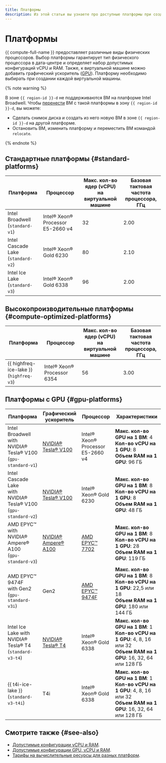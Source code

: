 ```yaml
---
title: Платформы
description: Из этой статьи вы узнаете про доступные платформы при создании виртуальной машины.
---
```


# Платформы


{{ compute-full-name }} предоставляет различные виды физических процессоров. Выбор платформы гарантирует тип физического процессора в дата-центре и определяет набор допустимых конфигураций vCPU и RAM. Также, к виртуальной машине можно добавить графический ускоритель ([GPU](gpus.md)). Платформу необходимо выбирать при создании каждой виртуальной машины.

{% note warning %}

В зоне `{{ region-id }}-d` не поддерживаются ВМ на платформе Intel Broadwell. Чтобы [перенести](../operations/vm-control/vm-change-zone.md) ВМ с такой платформы в зону `{{ region-id }}-d`, вы можете:

* Сделать снимок диска и создать из него новую ВМ в зоне `{{ region-id }}-d` на другой платформе.
* Остановить ВМ, изменить платформу и переместить ВМ командой `relocate`.

{% endnote %}

## Стандартные платформы {#standard-platforms}

Платформа | Процессор | Макс. кол-во ядер (vCPU)</br> на виртуальной машине | Базовая тактовая</br> частота процессора, ГГц
--- | --- | --- | ---
Intel Broadwell</br>(`standard-v1`) | Intel® Xeon® Processor E5-2660 v4 | 32 | 2.00
Intel Cascade Lake</br>(`standard-v2`) | Intel® Xeon® Gold 6230 | 80 | 2.10
Intel Ice Lake</br>(`standard-v3`) | Intel® Xeon® Gold 6338 | 96 | 2.00

## Высокопроизводительные платформы {#compute-optimized-platforms}

Платформа | Процессор | Макс. кол-во ядер (vCPU)</br> на виртуальной машине | Базовая тактовая</br> частота процессора, ГГц
--- | --- | --- | ---
{{ highfreq-ice-lake }}</br>(`highfreq-v3`) | Intel® Xeon® Processor 6354 | 56 | 3.00

## Платформы с GPU {#gpu-platforms}

Платформа | Графический</br> ускоритель | Процессор | Характеристики
--- | --- | --- | --- 
Intel Broadwell with</br>NVIDIA® Tesla® V100</br>(`gpu-standard-v1`) | [NVIDIA® Tesla® V100](https://www.nvidia.com/ru-ru/data-center/tesla-v100/) | Intel® Xeon®</br>Processor E5-2660 v4 | **Макс. кол-во GPU на 1 ВМ**: 4 </br> **Кол-во vCPU на 1 GPU**: 8 </br> **Объем RAM на 1 GPU**: 96 ГБ
Intel Cascade Lake</br>with NVIDIA® Tesla® V100</br>(`gpu-standard-v2`) | [NVIDIA® Tesla® V100](https://www.nvidia.com/ru-ru/data-center/tesla-v100/) | Intel® Xeon® Gold 6230 | **Макс. кол-во GPU на 1 ВМ**: 8 </br> **Кол-во vCPU на 1 GPU**: 8 </br> **Объем RAM на 1 GPU**: 48 ГБ
AMD EPYC™</br>with NVIDIA® Ampere® A100</br>(`gpu-standard-v3`) | [NVIDIA® Ampere® A100](https://www.nvidia.com/ru-ru/data-center/a100/) | [AMD EPYC™ 7702](https://www.amd.com/ru/products/cpu/amd-epyc-7702) | **Макс. кол-во GPU на 1 ВМ**: 8 </br> **Кол-во vCPU на 1 GPU**: 28 </br> **Объем RAM на 1 GPU**: 119 ГБ
AMD EPYC™ 9474F</br>with Gen2</br>(`gpu-standard-v3i`) | Gen2 | [AMD EPYC™ 9474F](https://www.amd.com/en/products/processors/server/epyc/4th-generation-9004-and-8004-series/amd-epyc-9474f.html) | **Макс. кол-во GPU на 1 ВМ**: 8 </br> **Кол-во vCPU на 1 GPU**: 22,5 или 18 </br> **Объем RAM на 1 GPU**: 180 или 144 ГБ
Intel Ice Lake with</br>NVIDIA® Tesla® T4</br>(`standard-v3-t4`) | [NVIDIA® Tesla® T4](https://www.nvidia.com/ru-ru/data-center/tesla-t4//) | Intel® Xeon® Gold 6338 | **Макс. кол-во GPU на 1 ВМ**: 1 </br> **Кол-во vCPU на 1 GPU**: 4, 8, 16 или 32 </br> **Объем RAM на 1 GPU**: 16, 32, 64 или 128 ГБ
{{ t4i-ice-lake }}</br>(`standard-v3-t4i`) | T4i | Intel® Xeon® Gold 6338 | **Макс. кол-во GPU на 1 ВМ**: 1 </br> **Кол-во vCPU на 1 GPU**: 4, 8, 16 или 32 </br> **Объем RAM на 1 GPU**: 16, 32, 64 или 128 ГБ

## Смотрите также {#see-also}

* [Допустимые конфигурации vCPU и RAM](performance-levels.md).
* [Допустимые конфигурации GPU, vCPU и RAM](gpus.md#config).
* [Тарифы на вычислительные ресурсы для разных платформ](../pricing.md#prices).
